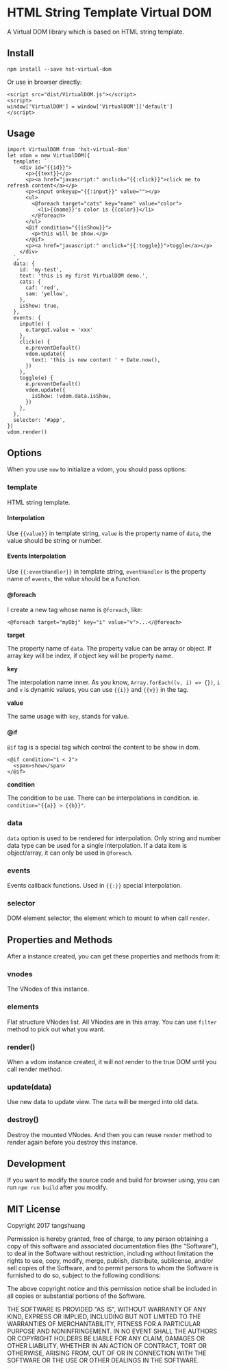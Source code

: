# HTML String Template Virtual DOM

A Virtual DOM library which is based on HTML string template.

## Install

```
npm install --save hst-virtual-dom
```

Or use in browser directly:

```
<script src="dist/VirtualDOM.js"></script>
<script>
window['VirtualDOM'] = window['VirtualDOM']['default']
</script>
```

## Usage


```
import VirtualDOM from 'hst-virtual-dom'
let vdom = new VirtualDOM({
  template: `
    <div id="{{id}}">
      <p>{{text}}</p>
      <p><a href="javascript:" onclick="{{:click}}">click me to refresh content</a></p>
      <p><input onkeyup="{{:input}}" value=""></p>
      <ul>
        <@foreach target="cats" key="name" value="color">
          <li>{{name}}'s color is {{color}}</li>
        </@foreach>
      </ul>
      <@if condition="{{isShow}}">
        <p>this will be show.</p>
      </@if>
      <p><a href="javascript:" onclick="{{:toggle}}">toggle</a></p>
    </div>
  `,
  data: {
    id: 'my-test',
    text: 'this is my first VirtualDOM demo.',
    cats: {
      caf: 'red',
      sam: 'yellow',
    },
    isShow: true,
  },
  events: {
    input(e) {
      e.target.value = 'xxx'
    },
    click(e) {
      e.preventDefault()
      vdom.update({
        text: 'this is new content ' + Date.now(),
      })
    },
    toggle(e) {
      e.preventDefault()
      vdom.update({
        isShow: !vdom.data.isShow,
      })
    },
  },
  selector: '#app',
})
vdom.render()
```

## Options

When you use `new` to initialize a vdom, you should pass options:

### template

HTML string template.

#### Interpolation

Use `{{value}}` in template string, `value` is the property name of `data`, the value should be string or number.

#### Events Interpolation

Use `{{:eventHandler}}` in template string, `eventHandler` is the property name of `events`, the value should be a function.

#### @foreach

I create a new tag whose name is `@foreach`, like:

```
<@foreach target="myObj" key="i" value="v">...</@foreach>
```

**target**

The property name of `data`. The property value can be array or object. If array key will be index, if object key will be property name.

**key**

The interpolation name inner. As you know, `Array.forEach((v, i) => {})`, `i` and `v` is dynamic values, you can use `{{i}}` and `{{v}}` in the tag.

**value**

The same usage with `key`, stands for value.

#### @if

`@if` tag is a special tag which control the content to be show in dom.

```
<@if condition="1 < 2">
  <span>show</span>
</@if>
```

**condition**

The condition to be use. There can be interpolations in condition. ie. `condition="{{a}} > {{b}}"`.

### data

`data` option is used to be rendered for interpolation. Only string and number data type can be used for a single interpolation. If a data item is object/array, it can only be used in `@foreach`.

### events

Events callback functions. Used in `{{:}}` special interpolation.

### selector

DOM element selector, the element which to mount to when call `render`.

## Properties and Methods

After a instance created, you can get these properties and methods from it:

### vnodes

The VNodes of this instance.

### elements

Flat structure VNodes list. All VNodes are in this array. You can use `filter` method to pick out what you want.

### render()

When a vdom instance created, it will not render to the true DOM until you call render method.

### update(data)

Use new data to update view. The `data` will be merged into old data.

### destroy()

Destroy the mounted VNodes. And then you can reuse `render` method to render again before you destroy this instance.

## Development

If you want to modify the source code and build for browser using, you can run `npm run build` after you modify.

## MIT License

Copyright 2017 tangshuang

Permission is hereby granted, free of charge, to any person obtaining a copy of this software and associated documentation files (the "Software"), to deal in the Software without restriction, including without limitation the rights to use, copy, modify, merge, publish, distribute, sublicense, and/or sell copies of the Software, and to permit persons to whom the Software is furnished to do so, subject to the following conditions:

The above copyright notice and this permission notice shall be included in all copies or substantial portions of the Software.

THE SOFTWARE IS PROVIDED "AS IS", WITHOUT WARRANTY OF ANY KIND, EXPRESS OR IMPLIED, INCLUDING BUT NOT LIMITED TO THE WARRANTIES OF MERCHANTABILITY, FITNESS FOR A PARTICULAR PURPOSE AND NONINFRINGEMENT. IN NO EVENT SHALL THE AUTHORS OR COPYRIGHT HOLDERS BE LIABLE FOR ANY CLAIM, DAMAGES OR OTHER LIABILITY, WHETHER IN AN ACTION OF CONTRACT, TORT OR OTHERWISE, ARISING FROM, OUT OF OR IN CONNECTION WITH THE SOFTWARE OR THE USE OR OTHER DEALINGS IN THE SOFTWARE.